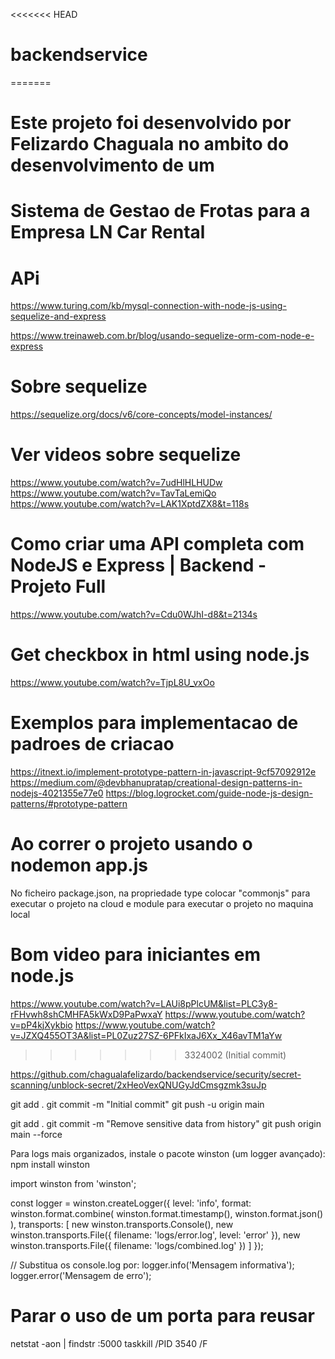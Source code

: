 <<<<<<< HEAD
# backendservice
=======
# Este projeto foi desenvolvido por Felizardo Chaguala no ambito do desenvolvimento de um 
# Sistema de Gestao de Frotas para a Empresa LN Car Rental 

# APi
https://www.turing.com/kb/mysql-connection-with-node-js-using-sequelize-and-express

https://www.treinaweb.com.br/blog/usando-sequelize-orm-com-node-e-express

# Sobre sequelize
https://sequelize.org/docs/v6/core-concepts/model-instances/

# Ver videos sobre sequelize
https://www.youtube.com/watch?v=7udHlHLHUDw
https://www.youtube.com/watch?v=TavTaLemiQo
https://www.youtube.com/watch?v=LAK1XptdZX8&t=118s

# Como criar uma API completa com NodeJS e Express | Backend - Projeto Full
https://www.youtube.com/watch?v=Cdu0WJhI-d8&t=2134s

# Get checkbox in html using node.js
https://www.youtube.com/watch?v=TjpL8U_vxOo

# Exemplos para implementacao de padroes de criacao
https://itnext.io/implement-prototype-pattern-in-javascript-9cf57092912e
https://medium.com/@devbhanupratap/creational-design-patterns-in-nodejs-4021355e77e0
https://blog.logrocket.com/guide-node-js-design-patterns/#prototype-pattern

# Ao correr o projeto usando o nodemon app.js
No ficheiro package.json, na propriedade type colocar "commonjs" para executar o projeto na cloud e module para executar o projeto no maquina local
 
# Bom video para iniciantes em node.js
https://www.youtube.com/watch?v=LAUi8pPlcUM&list=PLC3y8-rFHvwh8shCMHFA5kWxD9PaPwxaY
https://www.youtube.com/watch?v=pP4kjXykbio
https://www.youtube.com/watch?v=JZXQ455OT3A&list=PL0Zuz27SZ-6PFkIxaJ6Xx_X46avTM1aYw
>>>>>>> 3324002 (Initial commit)

<!-- Acesse o link fornecido no erro: -->
https://github.com/chagualafelizardo/backendservice/security/secret-scanning/unblock-secret/2xHeoVexQNUGyJdCmsgzmk3suJp

git add .
git commit -m "Initial commit"
git push -u origin main


git add .
git commit -m "Remove sensitive data from history"
git push origin main --force

Para logs mais organizados, instale o pacote winston (um logger avançado):
npm install winston

import winston from 'winston';

const logger = winston.createLogger({
  level: 'info',
  format: winston.format.combine(
    winston.format.timestamp(),
    winston.format.json()
  ),
  transports: [
    new winston.transports.Console(),
    new winston.transports.File({ filename: 'logs/error.log', level: 'error' }),
    new winston.transports.File({ filename: 'logs/combined.log' })
  ]
});

// Substitua os console.log por:
logger.info('Mensagem informativa');
logger.error('Mensagem de erro');

# Parar o uso de um porta para reusar
netstat -aon | findstr :5000
taskkill /PID 3540 /F